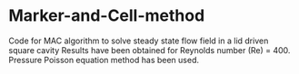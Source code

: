 # Marker-and-Cell-method
Code for MAC algorithm to solve steady state flow field in a lid driven square cavity
Results have been obtained for Reynolds number (Re) = 400. Pressure Poisson equation method has been used.
